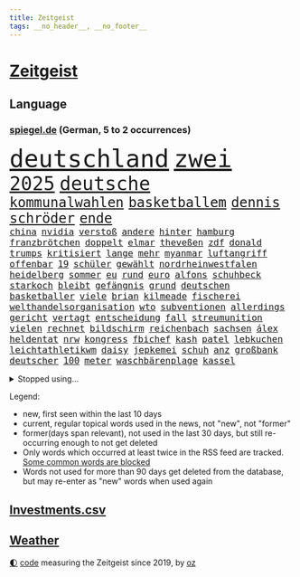 ```yaml
---
title: Zeitgeist
tags: __no_header__, __no_footer__
---
```


# [Zeitgeist](https://oliz.io/zeitgeist/)

## Language

<h3><a href="https://www.spiegel.de" target="_blank">spiegel.de</a> (German, 5 to 2 occurrences)</h3>
<p style="font-family:monospace">
<span style="font-size:32pt"><a href="news_links.html#deutschland" class="current">deutschland</a></span>
<span style="font-size:32pt"><a href="news_links.html#zwei" class="current">zwei</a></span>
<br>
<span style="font-size:25pt"><a href="news_links.html#2025" class="current">2025</a></span>
<span style="font-size:25pt"><a href="news_links.html#deutsche" class="current">deutsche</a></span>
<br>
<span style="font-size:18pt"><a href="news_links.html#kommunalwahlen" class="current">kommunalwahlen</a></span>
<span style="font-size:18pt"><a href="news_links.html#basketballem" class="current">basketballem</a></span>
<span style="font-size:18pt"><a href="news_links.html#dennis" class="current">dennis</a></span>
<span style="font-size:18pt"><a href="news_links.html#schröder" class="current">schröder</a></span>
<span style="font-size:18pt"><a href="news_links.html#ende" class="current">ende</a></span>
<br>
<span style="font-size:12pt"><a href="news_links.html#china" class="current">china</a></span>
<span style="font-size:12pt"><a href="news_links.html#nvidia" class="current">nvidia</a></span>
<span style="font-size:12pt"><a href="news_links.html#verstoß" class="current">verstoß</a></span>
<span style="font-size:12pt"><a href="news_links.html#andere" class="current">andere</a></span>
<span style="font-size:12pt"><a href="news_links.html#hinter" class="current">hinter</a></span>
<span style="font-size:12pt"><a href="news_links.html#hamburg" class="current">hamburg</a></span>
<span style="font-size:12pt"><a href="news_links.html#franzbrötchen" class="new">franzbrötchen</a></span>
<span style="font-size:12pt"><a href="news_links.html#doppelt" class="current">doppelt</a></span>
<span style="font-size:12pt"><a href="news_links.html#elmar" class="new">elmar</a></span>
<span style="font-size:12pt"><a href="news_links.html#theveßen" class="new">theveßen</a></span>
<span style="font-size:12pt"><a href="news_links.html#zdf" class="current">zdf</a></span>
<span style="font-size:12pt"><a href="news_links.html#donald" class="current">donald</a></span>
<span style="font-size:12pt"><a href="news_links.html#trumps" class="current">trumps</a></span>
<span style="font-size:12pt"><a href="news_links.html#kritisiert" class="current">kritisiert</a></span>
<span style="font-size:12pt"><a href="news_links.html#lange" class="current">lange</a></span>
<span style="font-size:12pt"><a href="news_links.html#mehr" class="current">mehr</a></span>
<span style="font-size:12pt"><a href="news_links.html#myanmar" class="current">myanmar</a></span>
<span style="font-size:12pt"><a href="news_links.html#luftangriff" class="current">luftangriff</a></span>
<span style="font-size:12pt"><a href="news_links.html#offenbar" class="current">offenbar</a></span>
<span style="font-size:12pt"><a href="news_links.html#19" class="current">19</a></span>
<span style="font-size:12pt"><a href="news_links.html#schüler" class="current">schüler</a></span>
<span style="font-size:12pt"><a href="news_links.html#gewählt" class="current">gewählt</a></span>
<span style="font-size:12pt"><a href="news_links.html#nordrheinwestfalen" class="current">nordrheinwestfalen</a></span>
<span style="font-size:12pt"><a href="news_links.html#heidelberg" class="current">heidelberg</a></span>
<span style="font-size:12pt"><a href="news_links.html#sommer" class="current">sommer</a></span>
<span style="font-size:12pt"><a href="news_links.html#eu" class="current">eu</a></span>
<span style="font-size:12pt"><a href="news_links.html#rund" class="current">rund</a></span>
<span style="font-size:12pt"><a href="news_links.html#euro" class="current">euro</a></span>
<span style="font-size:12pt"><a href="news_links.html#alfons" class="current">alfons</a></span>
<span style="font-size:12pt"><a href="news_links.html#schuhbeck" class="current">schuhbeck</a></span>
<span style="font-size:12pt"><a href="news_links.html#starkoch" class="current">starkoch</a></span>
<span style="font-size:12pt"><a href="news_links.html#bleibt" class="current">bleibt</a></span>
<span style="font-size:12pt"><a href="news_links.html#gefängnis" class="current">gefängnis</a></span>
<span style="font-size:12pt"><a href="news_links.html#grund" class="current">grund</a></span>
<span style="font-size:12pt"><a href="news_links.html#deutschen" class="current">deutschen</a></span>
<span style="font-size:12pt"><a href="news_links.html#basketballer" class="current">basketballer</a></span>
<span style="font-size:12pt"><a href="news_links.html#viele" class="current">viele</a></span>
<span style="font-size:12pt"><a href="news_links.html#brian" class="current">brian</a></span>
<span style="font-size:12pt"><a href="news_links.html#kilmeade" class="new">kilmeade</a></span>
<span style="font-size:12pt"><a href="news_links.html#fischerei" class="current">fischerei</a></span>
<span style="font-size:12pt"><a href="news_links.html#welthandelsorganisation" class="current">welthandelsorganisation</a></span>
<span style="font-size:12pt"><a href="news_links.html#wto" class="new">wto</a></span>
<span style="font-size:12pt"><a href="news_links.html#subventionen" class="current">subventionen</a></span>
<span style="font-size:12pt"><a href="news_links.html#allerdings" class="current">allerdings</a></span>
<span style="font-size:12pt"><a href="news_links.html#gericht" class="current">gericht</a></span>
<span style="font-size:12pt"><a href="news_links.html#vertagt" class="current">vertagt</a></span>
<span style="font-size:12pt"><a href="news_links.html#entscheidung" class="current">entscheidung</a></span>
<span style="font-size:12pt"><a href="news_links.html#fall" class="current">fall</a></span>
<span style="font-size:12pt"><a href="news_links.html#streumunition" class="current">streumunition</a></span>
<span style="font-size:12pt"><a href="news_links.html#vielen" class="current">vielen</a></span>
<span style="font-size:12pt"><a href="news_links.html#rechnet" class="current">rechnet</a></span>
<span style="font-size:12pt"><a href="news_links.html#bildschirm" class="current">bildschirm</a></span>
<span style="font-size:12pt"><a href="news_links.html#reichenbach" class="new">reichenbach</a></span>
<span style="font-size:12pt"><a href="news_links.html#sachsen" class="current">sachsen</a></span>
<span style="font-size:12pt"><a href="news_links.html#álex" class="current">álex</a></span>
<span style="font-size:12pt"><a href="news_links.html#heldentat" class="new">heldentat</a></span>
<span style="font-size:12pt"><a href="news_links.html#nrw" class="current">nrw</a></span>
<span style="font-size:12pt"><a href="news_links.html#kongress" class="current">kongress</a></span>
<span style="font-size:12pt"><a href="news_links.html#fbichef" class="current">fbichef</a></span>
<span style="font-size:12pt"><a href="news_links.html#kash" class="new">kash</a></span>
<span style="font-size:12pt"><a href="news_links.html#patel" class="new">patel</a></span>
<span style="font-size:12pt"><a href="news_links.html#lebkuchen" class="new">lebkuchen</a></span>
<span style="font-size:12pt"><a href="news_links.html#leichtathletikwm" class="current">leichtathletikwm</a></span>
<span style="font-size:12pt"><a href="news_links.html#daisy" class="new">daisy</a></span>
<span style="font-size:12pt"><a href="news_links.html#jepkemei" class="new">jepkemei</a></span>
<span style="font-size:12pt"><a href="news_links.html#schuh" class="current">schuh</a></span>
<span style="font-size:12pt"><a href="news_links.html#anz" class="current">anz</a></span>
<span style="font-size:12pt"><a href="news_links.html#großbank" class="current">großbank</a></span>
<span style="font-size:12pt"><a href="news_links.html#deutscher" class="current">deutscher</a></span>
<span style="font-size:12pt"><a href="news_links.html#100" class="current">100</a></span>
<span style="font-size:12pt"><a href="news_links.html#meter" class="current">meter</a></span>
<span style="font-size:12pt"><a href="news_links.html#waschbärenplage" class="new">waschbärenplage</a></span>
<span style="font-size:12pt"><a href="news_links.html#kassel" class="current">kassel</a></span>
</p>
<details>
<summary>Stopped using...</summary>
<p class="former" style="font-size:12pt">
alexej(1789) champions(1789) krankenhäuser(1789) nawalny(1789) schleswigholstein(1789) umfeld(1789) alarm(1788) egal(1788) persönliche(1788) ungewöhnlich(1788) übergriffe(1788) angeklagte(1787) arbeitsplatz(1787) himmel(1787) kriminelle(1787) la(1787) lohnt(1787) versteigert(1787) willen(1787) 37(1786) berichte(1786) einstieg(1786) grad(1786) alkohol(1785) begleitet(1785) geboren(1785) planeten(1785) cristiano(1784) gefährden(1784) ronaldo(1784) unbekannten(1784) entgegen(1783) hass(1783) vorübergehend(1783) weltweite(1783) 2016(1782) rückschlag(1782) verschiebt(1782) anne(1781) dienstag(1781) depressionen(1780) endgültig(1780) ermöglichen(1780) geklärt(1780) leid(1780) lust(1780) tödlicher(1780) gemeldet(1779) inflation(1779) phase(1779) plus(1779) termin(1779) zusammenhang(1779) null(1778) philipp(1778) beschluss(1777) lieben(1777) schien(1777) englischen(1776) springt(1776) verbindet(1776) klären(1775) mitglied(1774) verbindung(1774) 32(1773) anwälte(1773) meinem(1773) nerven(1773) auswirkungen(1772) aktivistin(1771) see(1771) gemeinsame(1770) eigener(1769) einschränkungen(1769) schnellen(1769) holocaust(1764) gekauft(1763) geprägt(1763) brach(1762) aufhalten(1758) gelandet(1758) landet(1758) wem(1758) ältere(1758) hilfen(1755) verständnis(1752) pleite(1751) journalist(1749) training(1748) provoziert(1744) kandidatur(1742) günther(1740) blut(1600) übrig(1600) finanziert(1590) lehren(1547) kleidung(1528) volk(1527) ausnahme(1519) erscheint(1486) stehlen(1463) gemeinschaft(1450) spiegelkorrespondent(1438) älteste(1427) magazin(1406) front(1371) unserem(1371) seltene(1362) fördern(1338) desto(1324) 2014(1304) versagen(1287) jennifer(1278) terror(1272) brandenburger(1267) 34(1258) iranische(1255) flüchten(1254) günstiger(1244) erlauben(1235) antisemitische(1223) zentrale(1215) umstände(1214) jugendlicher(1177) grün(1166) tode(1130) offizielle(1125) begegnung(1065) staates(1012) steigern(999) mag(980) praxis(971) landwirte(956) islamistischen(945) kleinere(935) uefa(927) vermeintliche(927) betreiben(901) angerichtet(885) kollidiert(882) glas(877) urlauber(856) gehandelt(831) gelände(829) kurzer(816) sizilien(809) sächsischen(809) drastische(807) rechtsextremer(807) festgestellt(800) zwischenfall(800) langjährigen(795) queere(790) nahostkonflikt(774) nächster(757) kranke(749) torwart(749) genossen(747) ausnahmezustand(742) kandidiert(737) goldenen(731) 24jährige(730) rechtsextremisten(729) momente(725) achtzigerjahren(719) miliz(714) verspottet(711) oppositionspolitiker(706) demokratischen(704) 85(693) raumstation(692) gerechnet(690) veröffentlichung(689) version(688) aufruhr(686) besetzung(686) stimmte(682) klingen(662) kostenlos(644) produzent(643) franzose(642) haftstrafen(642) indischen(626) abgeordneter(620) umstrittenes(620) dorthin(615) zurückgewiesen(613) iss(608) finanziellen(605) passagier(596) wettkampf(594) audi(590) firmenchef(590) harvey(571) mats(570) hummels(566) abgewiesen(564) erleichtert(560) verzögern(554) wütet(543) möglichkeit(542) rheinmetall(537) stammen(537) planung(536) outfits(532) überlassen(531) fehlern(526) bgh(524) getreten(511) elefanten(508) größtes(505) escooter(503) bräuchte(499) instanz(499) ablauf(493) versuchter(493) ungewollt(492) telekom(491) figuren(490) grenzkontrollen(489) sprecher(483) kryptowährung(481) gemessen(464) jeweils(463) stiegen(463) ignorieren(462) palästinensern(462) schütze(462) s(461) beschließen(459) suchten(450) allmählich(449) 200000(448) verwaltungsgericht(443) schwangerschaft(439) co₂ausstoß(435) enttäuschung(434) umsatz(433) zeug(431) extremen(427) feuert(427) eingebrochen(425) westküste(425) glaube(412) anruf(411) auszugeben(407) gesichert(404) schwierigen(404) verstorben(402) 130(400) untergang(394) rechtsextrem(393) drehen(392) klimakonferenz(390) geheimdienste(389) northvolt(389) britin(385) versammeln(383) aktionäre(382) staatsoberhaupt(378) anhaltende(372) ausgetauscht(371) verbannt(368) schwedischen(367) unterbringung(358) versorgen(358) bauarbeiten(357) cem(356) özdemir(356) biografie(355) doku(354) teuersten(351) festgehalten(343) leipziger(341) 71(340) bastelt(340) erholung(340) bezos(337) saintgermain(336) härteren(335) hof(333) morgens(331) unterschiedliche(330) mängel(329) königreich(327) ursprung(327) gemeinde(326) superkraft(323) brett(320) apps(318) traditionellen(317) kern(316) klubwm(316) aktueller(313) vorstellungen(311) aufrüstung(309) dunkelheit(307) zunehmende(307) meteorologen(306) zustände(306) auskommen(303) exporte(302) ultimatum(301) spdfraktionschef(297) gefährdung(296) mittagessen(296) odessa(296) unterschiedlichen(296) weinstein(296) überfallen(287) sexismus(284) gefängnisstrafe(282) hingerichtet(282) queeren(281) winden(280) fraktionschef(279) zwingen(279) pompeji(273) trotzt(273) verständigt(271) zehntausenden(270) südkoreas(269) 97(267) schlange(265) übergeben(264) ed(260) sheeran(260) bonn(258) vorläufig(258) brutaler(255) netflixserie(253) ordnung(253) bewusstlos(252) chaotische(252) medizinischen(252) steffi(251) verzicht(251) strategisch(250) rückkehrer(249) skurrile(249) absolut(248) aktive(248) internationaler(248) lieferung(248) südwesten(248) verwirrung(248) faktoren(246) zündet(246) affront(245) nasa(245) natochef(244) schattenflotte(243) ausreichend(240) schülern(240) erwartete(239) winzige(238) abgeschlossen(234) beliebtes(234) überstehen(234) unabhängiger(233) arte(232) batteriehersteller(231) bewertung(231) trinkwasser(231) re(228) rereportage(228) führerschein(227) mail(227) übers(226) promille(223) wirtschaftsleistung(223) londons(222) tauchen(222) begegnet(221) eurozone(221) grill(221) malen(221) zweites(221) massiver(220) mütterrente(220) bedauert(219) hafenstadt(218) spiegelleser(218) atomkraftwerk(217) getrennte(216) bauch(215) besseres(215) kälte(215) firewall(213) gift(212) berge(210) einzuschränken(209) fußgänger(209) gemüse(209) vorbereitungen(209) interviews(208) ruhm(208) wilder(207) außenhandel(206) dazwischen(206) weltspitze(206) nützt(202) wohnmobil(200) abschieben(199) rückgängig(199) aschaffenburg(198) steuererklärung(198) kapitel(197) stürmen(197) fedchef(196) transparenz(196) merz’(195) berechnung(194) sicherer(194) cannes(192) nähern(192) bonus(191) zugenommen(189) darfur(188) heißer(188) erden(187) ulrich(184) ausschluss(183) verwaltung(183) kulturstaatsminister(182) gazakonflikt(181) usvizepräsident(181) benutzt(180) karlheinz(180) tiefsten(180) verschwindet(180) gefangenenaustausch(179) lahme(179) trophäe(179) dokumentarfilm(178) warfen(177) grok(175) beherrschen(174) demokratischer(172) hamm(172) mexikanischen(172) steuergeld(172) engagieren(171) gedachten(171) küstenwache(171) vorantreiben(171) bröckelt(170) kollaps(169) vernichten(169) reichsbürgergruppe(168) verpflichtungen(167) wahlkreis(167) ansatz(165) gerichtet(165) haifa(165) prozesse(165) britisches(164) linda(164) toronto(164) gewinne(163) sammlung(163) extennisstar(161) galatasaray(161) repräsentative(161) ron(160) internes(159) pokalfinale(159) benannt(158) nutzten(158) wandte(158) inspirieren(157) kretschmann(157) ukrainern(157) winfried(157) 1995(156) miguel(155) teufel(155) bauer(154) beschlossene(154) amazonasgebiet(153) wertlos(152) geldern(151) geplantes(151) verabschiedete(150) aufgegriffen(149) gynäkologe(149) heldin(149) woidke(149) angezündet(148) einseitiges(148) gefüllt(148) hurra(148) warschau(148) abtreibungsrecht(147) chatbots(147) ernennt(147) urteilte(147) wels(147) fähig(146) stürme(146) 61(144) brasilianische(144) einschränkung(144) wirtschaftlicher(144) zollstreits(143) amtsvorgänger(142) unerlaubt(142) vorlesen(142) chan(141) einschränken(141) schimmel(141) verkürzen(141) jurist(139) kampfhandlungen(138) clooney(137) feministin(137) strompreise(137) kiefer(135) leinwand(135) spontan(134) stich(134) bewegenden(133) seltenheit(133) verunsichern(133) reinigen(132) terrorverdacht(132) begünstigt(131) fitzek(131) arminia(130) genf(130) masters(130) wolfram(130) erwerb(129) nationalspielerinnen(129) summen(129) wassersparen(129) überfüllte(129) funktion(128) lies(128) präsidentschaftskandidat(128) satellitenbilder(128) vorfeld(128) anja(127) auftragsbücher(127) kalifornische(127) mls(127) norddeutsche(127) weiterspielen(127) information(126) irreführende(126) street(126) wachsendes(126) wirtschaftsvertreter(126) coman(125) eindeutige(125) thiel(125) unruhen(125) auftauchen(124) erkenntnis(124) gedächtnis(124) jackie(124) kleinem(124) rüstungsgüter(124) varianten(124) bewährungsstrafen(123) graffiti(123) telegram(121) vereinbarte(121) fischen(119) turniere(119) feier(118) joel(118) kathedrale(118) beantragen(116) yair(116) barça(115) exporteure(115) kaschmir(115) aß(114) cochef(114) magath(114) tabletten(114) usjustizministerium(114) atombombenabwurf(113) hiroshima(113) notenbankchef(113) schleppend(113) slogans(113) uswirtschaft(113) verletzen(113) audretsch(112) einflussreichsten(112) großmutter(112) jobcenter(112) portion(112) vorfahren(112) 1998(111) eingehandelt(111) historischem(111) kläger(111) zigaretten(111) bewusstlosigkeit(110) fußballerin(110) stadtverwaltung(110) betrunken(109) gewohnheit(109) 400000(108) amal(108) herstellen(108) spendet(108) terroranschlag(108) zugeschlagen(108) beilegen(107) carey(107) einziger(107) kategorisch(107) mariah(107) routen(107) benehmen(106) territoriale(106) verbünden(106) waldbrandes(106) 135(105) ankündigung(105) deep(105) jenna(105) landesgrenzen(105) ortega(105) woelki(105) befeuert(104) csd(104) schulsystem(104) schwarzer(104) wednesday(104) ansturm(103) blitz(103) kleidungsstück(103) mythen(103) renten(103) spdbundestagsfraktion(103) unangenehme(103) bestände(102) anrufer(101) bell(101) sommerpause(101) weimer(101) annkatrin(100) femizid(100) denke(99) vi(99) dachten(98) anlage(97) grillen(97) setzten(97) aufgebaut(96) verstärkung(96) mordfall(95) tiergarten(95) duo(94) gefürchteten(94) untersagen(94) buffett(93) plagegeister(93) vermüllte(93) warren(93) anrufen(92) anwesend(92) mieter(92) party(92) regelung(92) regenbogenflagge(92) schlechtes(92) 739(91) gravierenden(91) nächtlichen(91) sonnencreme(91) beobachtungen(90) kichips(90) schlussstrich(90) verschwörungstheorien(90) internetzugang(89) juristen(89) rückenwind(89) sponsoring(89) ungesund(89) mähroboter(88) seele(88) erstickt(87) mitarbeitenden(87) mossad(87) zugeständnissen(87) chatgptanbieter(86) cnn(86) interessant(86) kippe(86) mitgründer(86) optimismus(86) population(86) recycling(86) spielflächen(86) auszubauen(85) beantwortet(85) bronzestatue(85) chancengleichheit(85) feierlichen(85) nationaltorwart(85) passau(85) schaue(85) spaghetti(85) verstand(85) cohen(84) geschlechterrollen(84) grausamkeit(84) inácio(84) keymer(84) luiz(84) lula(84) rasant(84) schachspieler(84) schadensbegrenzung(84) schufteten(84) städtetrip(84) umgestellt(84) atombomben(83) basketballnationalspielerin(83) gedruckt(83) millionär(83) musikvideo(83) priester(83) tropischer(83) wnba(83) batteriezellhersteller(82) easyjet(82) floridas(82) hilfsgüter(82) jim(82) moralisch(82) rissen(82) skulptur(82) apparat(81) erfolgsgeschichten(81) hsvpräsident(81) infos(81) more(81) prideparade(81) richardson(81) steine(81) topdiplomat(81) bizarren(80) buchbar(80) emobilität(80) fotografie(80) stiften(80) texten(80) energiekosten(79) gegessen(79) marcandré(79) stegen(79) ter(79) anwärter(78) erwürgt(78) labourregierung(78) landeskriminalamt(78) mittelalterliche(78) rupert(78) zehnjährigen(78) erläutert(77) explodieren(77) fronten(77) ideologisch(77) prosor(77) saudis(77) virtuellen(77) volksfest(77) bern(76) lapid(76) sportlern(76) goldman(75) knobloch(75) sachs(75) verursachte(75) übertragen(75) geologe(74) life(74) little(74) spezielles(74) terry(74) trottel(74) dumm(73) exportstopp(73) hauseigentümer(73) nordeuropa(73) primaten(73) schwingt(73) therapeutin(73) verstorbener(73) championsleaguesieger(72) heilbronn(72) kurzschluss(72) mboko(72) unzureichend(72) aufgestaut(71) christi(71) entkriminalisierung(71) fußballtransferticker(71) lehre(71) ligen(71) südamerikanische(71) verpuffung(71) vornehmen(71) weltrangliste(71) yorks(71) dammbruch(70) dna(70) helsinki(70) marokko(70) punktsieg(70) queer(70) williamson(70) billy(69) dummen(69) implantat(69) lehnte(69) nannten(69) anstehendes(68) innere(68) schutt(68) anwohnern(67) außenseiterin(67) gegenzug(67) hilflosigkeit(67) hitzewelle(67) klarkommen(67) marina(67) mitmenschen(67) trinkt(67) unterschätzte(67) badenwürttembergs(66) brüchig(66) championsleaguetitel(66) fabriken(66) tigerbabys(66) ökosystem(66) aberkennung(65) bedürfnisse(65) cameron(65) ferienanlage(65) hochstaplerin(65) letzterer(65) litauische(65) peiniger(65) schaulustige(65) tweets(65) tätig(65) uribe(65) canberra(64) genehmigte(64) klagende(64) lampedusa(64) spieletipps(64) torpedieren(64) verschrecken(64) zonen(64) achtziger(63) altersgrenze(63) amazongründer(63) befasst(63) eventuell(63) gebüsch(63) gesperrten(63) ‒(63) bestsellerautor(62) geschüttelt(62) prinzip(62) schlimmeres(62) grundfesten(61) kakadus(61) militärhilfe(61) ausfechten(60) crewmitglieder(60) dreijährigen(60) drohende(60) zugverkehr(60) finanzamt(59) gelockt(59) neunjährigen(59) pam(59) schrieben(59) sicherheitslage(59) atombombe(58) horror(58) insekten(58) leroy(58) pannen(58) sané(58) strand(58) filmcharaktere(57) geschlecht(57) nashörner(57) reumütig(57) verdrängt(57) westlichen(57) days(56) dienstleistungen(56) kelly(56) norbert(56) tyrannosaurus(56) ulli(56) 39(55) alisha(55) hochbegabte(55) lehmann(55) socialmediaverbot(55) automobilindustrie(54) planlosigkeit(54) steuerprüfungen(54) weltmarke(54) armenien(53) atomwissenschaftler(53) befrieden(53) erschütterte(53) forschungen(53) heruntergefahren(53) montreal(53) patriarchat(53) vernünftig(53) drogenkartelle(52) entsprechend(52) haseloff(52) rekordhoch(52) tägliche(52) verarbeitung(52) versöhnt(52) zerteilt(52) aserbaidschan(51) badegäste(51) best(51) norwegischen(51) springerstiefel(51) verärgert(51) ausnahmespieler(50) betrügerische(50) beweise(50) brisanten(50) hobbit(50) importen(50) kindesentführung(50) todesfällen(50) abos(49) basketballerin(49) beansprucht(49) fahrschule(49) verheerend(49) ausstrahlen(48) deepseek(48) diva(48) grüner(48) hat's(48) insolventen(48) kilometern(48) krokodil(48) rotenburg(48) selbstbewusster(48) volkswirtschaften(48) berufseinsteiger(47) chen(47) holland(47) soße(47) erfurt(46) fußballstar(46) gefundenen(46) geheimdienstinformationen(46) abgebrannt(44) bombenangriff(44) fiese(44) mitfahren(44) nachzahlungen(44) packendes(44) schwor(44) wesentlichen(44) bemühen(43) berichteten(43) gründlich(43) kulturelle(43) neuseelands(43) schieflage(43) zentralafrikanische(43) akw(42) aussprechen(42) chrupalla(42) izmir(42) sommerliche(42) tennisturnier(42) willkür(42) zügen(42) ökosysteme(42) 78(41) heimlicher(41) sturzflut(41) wiedergeburt(41) dorsten(40) gianluigi(40) gwinn(40) lebensbedrohlich(40) privatjets(40) waffensystemen(40) ärztlich(40) chefarzt(39) hitzebeschwerden(39) kukies(39) köhler(39) ware(39) afdchef(38) anzeichen(38) erlässt(38) grauen(38) initiatoren(38) kreislaufprobleme(38) parteizentrale(38) rakers(38) sachsenanhalts(38) verwirklichen(38) angstschweiß(37) gesellschaftliche(37) nächtlichem(37) 3i/atlas(36) abschiebegefängnis(36) erzbistum(36) gedanke(36) gittens(36) sonnensystem(36) eigenschaft(35) export(35) feuerwerk(35) vernünftige(35) wahrhaben(35) weltranglistenerste(35) guttut(34) aufwendige(33) bildschirme(33) bootsausflug(33) erstellen(33) gendersprache(33) jubiläum(33) jva(33) mobil(33) nordwesten(33) rettungsversuch(33) sacken(33) transfernews(33) verstoße(33) verwüstung(33) befürworter(32) frauchen(32) friedensnobelpreis(32) pendler(32) schulferien(32) schönzureden(32) bergretter(31) bitcoin(31) judith(31) mel(31) rabatten(31) schulkinder(31) ungewöhnlicher(31) winzig(31) zensur(31) bikini(30) frauke(30) herausragende(30) julija(30) nawalnaja(30) 14000(29) abtreibungen(29) hathaway(29) leichten(29) präsidentengattin(29) schmerzhafte(29) stützpunkt(29) symbolisch(29) sympathie(29) taufen(29) entwaffnung(28) erliegen(28) filmten(28) friedensdeal(28) gäbe(28) lastwagen(28) propagandavideos(28) schätzen(28) siebziger(28) zehnmal(28) abschreckung(27) anhalten(27) escooterunfall(27) gesetzesvorhaben(27) stigmatisiert(27) unerwünscht(27) wasserqualität(27) wüste(27) zurücktreten(27) alexandre(26) eingeplant(26) geschmack(26) rivalin(26) salvini(26) sexualstraftäters(26) wen(26) ekitiké(25) gap(25) labubus(25) neckar(25) bo(24) brady(24) gelegenheitsjobs(24) monica(24) superman(24) verbreiteten(24) breitete(23) exklusive(23) geboten(23) hirnerkrankung(23) interstellaren(23) kaufpreise(23) kometen(23) miller(23) pilotprojekt(23) schwimmwm(23) spitzensport(23) überzeugungsarbeit(23) berichterstattung(22) gespeichert(22) passenden(22) verhärtet(22) weichen(22) übereinstimmenden(22) berger(21) cain(21) date(21) dean(21) mattia(21) schmetterlinge(21) bestes(20) bosch(20) nachbarstaaten(20) ständigen(20) 7000(19) briefe(19) clown(19) epsteinakten(19) epsteinaffäre(18) ghislaine(18) gleitschirmflug(18) islamistischer(18) journalistinnen(18) maxwell(18) peterording(18) sankt(18) unfallort(18) jemals(17) porto(17) antikorruptionsbehörden(16) dreißig(16) kritikers(16) angepriesen(15) einigt(15) fanatischer(15) nass(15) römer(15) tödliches(15) pöbeleien(14) zurückgezahlt(14) anleger(13) aufrichtig(13) berechtigt(13) bergrettung(13) bußgeldbescheide(13) jason(13) momoa(13) naturschutzbund(13) sonnenlicht(13) bundeskanzlerin(12) bundespräsidentin(12) gequält(12) patzer(12) verzögerten(12) vierköpfige(12) abwurf(11) durchführen(11) mitleidenschaft(11) palantir(11) passion(11) polizeisoftware(11) schwache(11) waffenexporten(11)
</p>
</details>
<p>Legend:
<ul>
<li><span class="new">new</span>, first seen within the last 10 days</li>
<li><span class="current">current</span>, regular topical words used in the news, not "new", not "former"</li>
<li><span class="former">former(days span relevant)</span>, not used in the last 30 days, but still re-occurring enough to not get deleted</li>
<li>Only words which occurred at least twice in the RSS feed are tracked. <a href="language/filters.py">Some common words are blocked</a></li>
<li>Words not used for more than 90 days get deleted from the database, but may re-enter as "new" words when used again</li>
</ul>
</p>

## [Investments](investments.html)[.csv](investments.csv)

## [Weather](weather.html)

<footer>
<a href="javascript:toggleTheme()" class="nav">🌓</a>
<a href="https://github.com/ooz/zeitgeist">code</a> measuring the Zeitgeist since 2019, by <a href="https://oliz.io">oz</a>
</footer>
